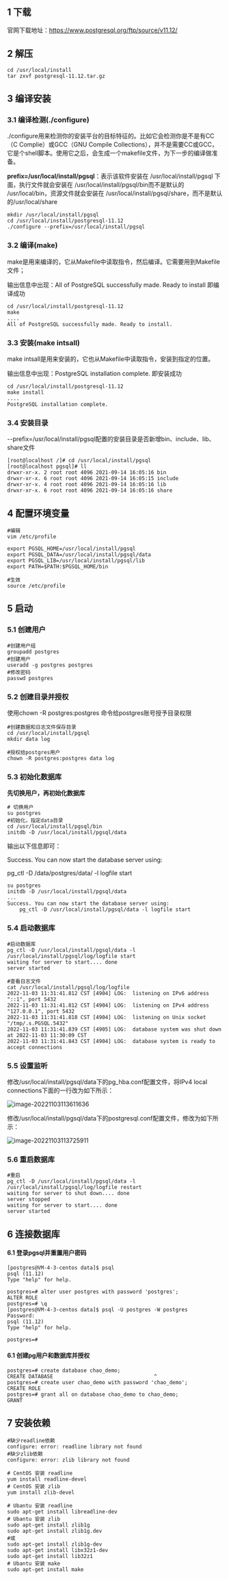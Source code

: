 ## 1 下载

官网下载地址：https://www.postgresql.org/ftp/source/v11.12/

## 2 解压

```shell
cd /usr/local/install
tar zxvf postgresql-11.12.tar.gz
```

## 3 编译安装

### 3.1 编译检测(./configure)

./configure用来检测你的安装平台的目标特征的。比如它会检测你是不是有CC（C Complie）或GCC（GNU Compile Collections），并不是需要CC或GCC，它是个shell脚本。使用它之后，会生成一个makefile文件，为下一步的编译做准备。

**prefix=/usr/local/install/pgsql**：表示该软件安装在 /usr/local/install/pgsql 下面，执行文件就会安装在 /usr/local/install/pgsql/bin而不是默认的 /usr/local/bin，资源文件就会安装在 /usr/local/install/pgsql/share，而不是默认的/usr/local/share

```shell
mkdir /usr/local/install/pgsql
cd /usr/local/install/postgresql-11.12
./configure --prefix=/usr/local/install/pgsql
```

### 3.2 编译(make)

make是用来编译的，它从Makefile中读取指令，然后编译。它需要用到Makefile文件；

输出信息中出现：All of PostgreSQL successfully made. Ready to install 即编译成功

```shell
cd /usr/local/install/postgresql-11.12
make
....
All of PostgreSQL successfully made. Ready to install.
```

### 3.3 安装(make intsall)

make intsall是用来安装的，它也从Makefile中读取指令，安装到指定的位置。

输出信息中出现：PostgreSQL installation complete. 即安装成功

```shell
cd /usr/local/install/postgresql-11.12
make install
....
PostgreSQL installation complete.
```

### 3.4 安装目录

--prefix=/usr/local/install/pgsql配置的安装目录是否新增bin、include、lib、share文件

```shell
[root@localhost /]# cd /usr/local/install/pgsql
[root@localhost pgsql]# ll
drwxr-xr-x. 2 root root 4096 2021-09-14 16:05:16 bin
drwxr-xr-x. 6 root root 4096 2021-09-14 16:05:15 include
drwxr-xr-x. 4 root root 4096 2021-09-14 16:05:16 lib
drwxr-xr-x. 6 root root 4096 2021-09-14 16:05:16 share
```

## 4 配置环境变量

```shell
#编辑
vim /etc/profile
 
export PGSQL_HOME=/usr/local/install/pgsql
export PGSQL_DATA=/usr/local/install/pgsql/data
export PGSQL_LIB=/usr/local/install/pgsql/lib
export PATH=$PATH:$PGSQL_HOME/bin

#生效
source /etc/profile
```

## 5 启动

###  5.1 创建用户

```shell
#创建用户组
groupadd postgres
#创建用户
useradd -g postgres postgres
#修改密码
passwd postgres
```

### 5.2 创建目录并授权

使用chown -R postgres:postgres 命令给postgres账号授予目录权限

```shell
#创建数据和日志文件保存目录
cd /usr/local/install/pgsql
mkdir data log

#授权给postgres用户
chown -R postgres:postgres data log
```

### 5.3 初始化数据库

**先切换用户，再初始化数据库**

```shell
# 切换用户
su postgres
#初始化，指定data目录
cd /usr/local/install/pgsql/bin
initdb -D /usr/local/install/pgsql/data
```

输出以下信息即可：

Success. You can now start the database server using:

pg_ctl -D /data/postgres/data/ -l logfile start

```shell
su postgres
initdb -D /usr/local/install/pgsql/data
...
Success. You can now start the database server using:
    pg_ctl -D /usr/local/install/pgsql/data -l logfile start
```

### 5.4 启动数据库

```shell
#启动数据库
pg_ctl -D /usr/local/install/pgsql/data -l /usr/local/install/pgsql/log/logfile start
waiting for server to start.... done
server started

#查看日志文件
cat /usr/local/install/pgsql/log/logfile
2022-11-03 11:31:41.812 CST [4904] LOG:  listening on IPv6 address "::1", port 5432
2022-11-03 11:31:41.812 CST [4904] LOG:  listening on IPv4 address "127.0.0.1", port 5432
2022-11-03 11:31:41.818 CST [4904] LOG:  listening on Unix socket "/tmp/.s.PGSQL.5432"
2022-11-03 11:31:41.839 CST [4905] LOG:  database system was shut down at 2022-11-03 11:30:09 CST
2022-11-03 11:31:41.843 CST [4904] LOG:  database system is ready to accept connections
```

### 5.5 设置监听

修改/usr/local/install/pgsql/data下的pg_hba.conf配置文件，将IPv4 local connections下面的一行改为如下所示：

![image-20221103113611636](C:\Users\quanchao\AppData\Roaming\Typora\typora-user-images\image-20221103113611636.png)

修改/usr/local/install/pgsql/data下的postgresql.conf配置文件，修改为如下所示：

![image-20221103113725911](C:\Users\quanchao\AppData\Roaming\Typora\typora-user-images\image-20221103113725911.png)

### 5.6 重启数据库

```shell
#重启
pg_ctl -D /usr/local/install/pgsql/data -l /usr/local/install/pgsql/log/logfile restart
waiting for server to shut down.... done
server stopped
waiting for server to start.... done
server started
```

## 6 连接数据库

#### 6.1 登录pgsql并重置用户密码

```shell
[postgres@VM-4-3-centos data]$ psql
psql (11.12)
Type "help" for help.

postgres=# alter user postgres with password 'postgres';
ALTER ROLE
postgres=# \q
[postgres@VM-4-3-centos data]$ psql -U postgres -W postgres
Password: 
psql (11.12)
Type "help" for help.

postgres=# 
```

#### 6.1 创建pg用户和数据库并授权

```shell
postgres=# create database chao_demo;
CREATE DATABASE                                 ^
postgres=# create user chao_demo with password 'chao_demo';
CREATE ROLE
postgres=# grant all on database chao_demo to chao_demo;
GRANT
```

## 7 安装依赖

```shell
#缺少readline依赖
configure: error: readline library not found
#缺少zlib依赖
configure: error: zlib library not found

# CentOS 安装 readline
yum install readline-devel
# CentOS 安装 zlib
yum install zlib-devel

# Ubantu 安装 readline
sudo apt-get install libreadline-dev
# Ubantu 安装 zlib
sudo apt-get install zlib1g
sudo apt-get install zlib1g.dev
#或
sudo apt-get install zlib1g-dev
sudo apt-get install libx32z1-dev
sudo apt-get install lib32z1
# Ubantu 安装 make
sudo apt-get install make
```

